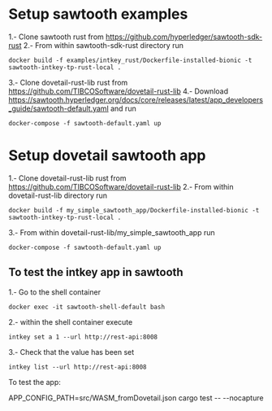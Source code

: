 # Setup sawtooth examples

1.- Clone sawtooth rust from https://github.com/hyperledger/sawtooth-sdk-rust
2.- From within sawtooth-sdk-rust directory run
```
docker build -f examples/intkey_rust/Dockerfile-installed-bionic -t sawtooth-intkey-tp-rust-local .
```
3.- Clone dovetail-rust-lib rust from https://github.com/TIBCOSoftware/dovetail-rust-lib
4.- Download https://sawtooth.hyperledger.org/docs/core/releases/latest/app_developers_guide/sawtooth-default.yaml and run
```
docker-compose -f sawtooth-default.yaml up
```

# Setup dovetail sawtooth app

1.- Clone dovetail-rust-lib rust from https://github.com/TIBCOSoftware/dovetail-rust-lib
2.- From within dovetail-rust-lib directory run
```
docker build -f my_simple_sawtooth_app/Dockerfile-installed-bionic -t sawtooth-intkey-tp-rust-local .
```
3.- From within dovetail-rust-lib/my_simple_sawtooth_app run
```
docker-compose -f sawtooth-default.yaml up
```

## To test the intkey app in sawtooth

1.- Go to the shell container
```
docker exec -it sawtooth-shell-default bash
```
2.- within the shell container execute
```
intkey set a 1 --url http://rest-api:8008
```
3.- Check that the value has been set
```
intkey list --url http://rest-api:8008
```



To test the app:

APP_CONFIG_PATH=src/WASM_fromDovetail.json cargo test -- --nocapture